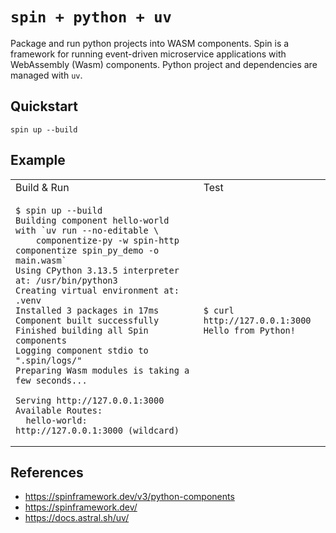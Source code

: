 # `spin + python + uv`

Package and run python projects into WASM components. Spin is a framework for running event-driven microservice applications with WebAssembly (Wasm) components. Python project and dependencies are managed with `uv`.

## Quickstart

```
spin up --build
```

## Example
<table>
<tr>
<td> Build & Run </td> <td> Test </td>
</tr>
<tr>
<td>

```Shell
$ spin up --build
Building component hello-world with `uv run --no-editable \
    componentize-py -w spin-http componentize spin_py_demo -o main.wasm`
Using CPython 3.13.5 interpreter at: /usr/bin/python3
Creating virtual environment at: .venv
Installed 3 packages in 17ms
Component built successfully
Finished building all Spin components
Logging component stdio to ".spin/logs/"
Preparing Wasm modules is taking a few seconds...

Serving http://127.0.0.1:3000
Available Routes:
  hello-world: http://127.0.0.1:3000 (wildcard)
```
</td>
<td>
    
```Shell
$ curl http://127.0.0.1:3000
Hello from Python!
```
</td>
</tr>
</table>


## References

* https://spinframework.dev/v3/python-components
* https://spinframework.dev/
* https://docs.astral.sh/uv/

